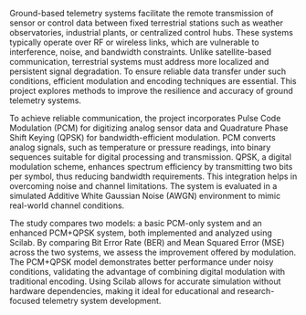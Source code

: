 Ground-based telemetry systems facilitate the remote transmission of sensor or control data between fixed 
terrestrial stations such as weather observatories, industrial plants, or centralized control hubs. These 
systems typically operate over RF or wireless links, which are vulnerable to interference, noise, and 
bandwidth constraints. Unlike satellite-based communication, terrestrial systems must address more 
localized and persistent signal degradation. To ensure reliable data transfer under such conditions, efficient 
modulation and encoding techniques are essential. This project explores methods to improve the resilience 
and accuracy of ground telemetry systems. 

To achieve reliable communication, the project incorporates Pulse Code Modulation (PCM) for digitizing 
analog sensor data and Quadrature Phase Shift Keying (QPSK) for bandwidth-efficient modulation. PCM 
converts analog signals, such as temperature or pressure readings, into binary sequences suitable for digital 
processing and transmission. QPSK, a digital modulation scheme, enhances spectrum efficiency by 
transmitting two bits per symbol, thus reducing bandwidth requirements. This integration helps in 
overcoming noise and channel limitations. The system is evaluated in a simulated Additive White 
Gaussian Noise (AWGN) environment to mimic real-world channel conditions. 

The study compares two models: a basic PCM-only system and an enhanced PCM+QPSK system, both 
implemented and analyzed using Scilab. By comparing Bit Error Rate (BER) and Mean Squared Error 
(MSE) across the two systems, we assess the improvement offered by modulation. The PCM+QPSK 
model demonstrates better performance under noisy conditions, validating the advantage of combining 
digital modulation with traditional encoding. Using Scilab allows for accurate simulation without 
hardware dependencies, making it ideal for educational and research-focused telemetry system 
development. 
